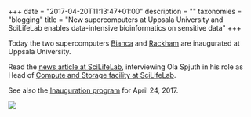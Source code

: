 +++
date = "2017-04-20T11:13:47+01:00"
description = ""
taxonomies = "blogging"
title = "New supercomputers at Uppsala University and SciLifeLab enables data-intensive bioinformatics on sensitive data"
+++

Today the two supercomputers [Bianca](http://www.uppmax.uu.se/resources/systems/the-bianca-cluster/) and [Rackham](http://www.uppmax.uu.se/resources/systems/the-rackham-cluster/) are inaugurated at Uppsala University.

Read the [news article at SciLifeLab](https://www.scilifelab.se/news/new-supercomputers-will-strengthen-important-research/), interviewing Ola Spjuth in his role as Head of [Compute and Storage facility at SciLifeLab](https://www.scilifelab.se/facilities/uppnex/).

See also the [Inauguration program](http://www.uppmax.uu.se/systems-inauguration/) for April 24, 2017.

![](/img/ola-uppmax.jpg)


